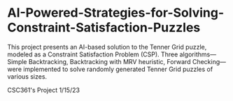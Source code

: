 # AI-Powered-Strategies-for-Solving-Constraint-Satisfaction-Puzzles

This project presents an AI-based solution to the Tenner Grid puzzle, modeled as a Constraint Satisfaction Problem (CSP). Three algorithms—Simple Backtracking, Backtracking with MRV heuristic, Forward Checking—were implemented to solve randomly generated Tenner Grid puzzles of various sizes.

CSC361's Project
1/15/23
